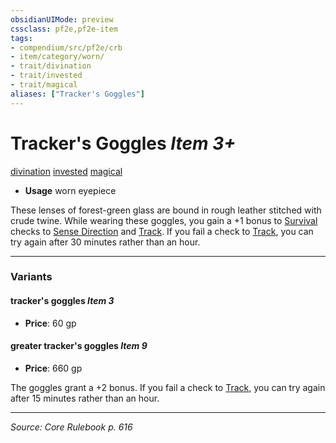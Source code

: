```yaml
---
obsidianUIMode: preview
cssclass: pf2e,pf2e-item
tags:
- compendium/src/pf2e/crb
- item/category/worn/
- trait/divination
- trait/invested
- trait/magical
aliases: ["Tracker's Goggles"]
---
```

# Tracker's Goggles *Item 3+*  
[divination](divination.md "Divination School Trait")  [invested](invested.md "Invested Item Trait")  [magical](magical.md "Magical Item Trait")  

- **Usage** worn eyepiece

These lenses of forest-green glass are bound in rough leather stitched with crude twine. While wearing these goggles, you gain a +1 bonus to [Survival](skills.md#Survival) checks to [Sense Direction](sense-direction.md) and [Track](track.md). If you fail a check to [Track](track.md), you can try again after 30 minutes rather than an hour.

---

### Variants

#### tracker's goggles *Item 3*

- **Price**: 60 gp

#### greater tracker's goggles *Item 9*

- **Price**: 660 gp

The goggles grant a +2 bonus. If you fail a check to [Track](track.md), you can try again after 15 minutes rather than an hour.

---
*Source: Core Rulebook p. 616*